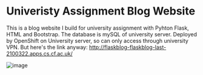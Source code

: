 # Univeristy Assignment Blog Website
This is a blog website I build for university assignment with Pyhton Flask, HTML and Bootstrap. The database is mySQL of university server.
Deployed by OpenShift on University server, so can only access through university VPN. But here's the link anyway: http://flaskblog-flaskblog-last-2100322.apps.cs.cf.ac.uk/

![image](https://user-images.githubusercontent.com/84678151/125380277-db0cb580-e389-11eb-9a09-9c1e8b8f1d7a.png)

